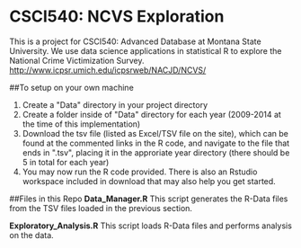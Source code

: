 # CSCI540: NCVS Exploration
This is a project for CSCI540: Advanced Database at Montana State University. We use data science applications in statistical R to explore the National Crime Victimization Survey. http://www.icpsr.umich.edu/icpsrweb/NACJD/NCVS/  

##To setup on your own machine
1. Create a "Data" directory in your project directory
2. Create a folder inside of "Data" directory for each year (2009-2014 at the time of this implementation) 
3. Download the tsv file (listed as Excel/TSV file on the site), which can be found at the commented links in the R code, and navigate to the file that ends in ".tsv", placing it in the approriate year directory (there should be 5 in total for each year)
4. You may now run the R code provided. There is also an Rstudio workspace included in download that may also help you get started. 

##Files in this Repo
**Data_Manager.R**
This script generates the R-Data files from the TSV files loaded in the previous section. 

**Exploratory_Analysis.R**
This script loads R-Data files and performs analysis on the data.  
